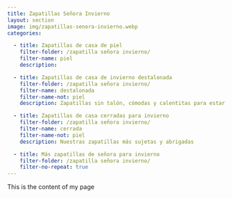 ```yaml
---
title: Zapatillas Señora Invierno
layout: section
image: img/zapatillas-senora-invierno.webp
categories:

  - title: Zapatillas de casa de piel
    filter-folder: /zapatilla señora invierno/
    filter-name: piel
    description:

  - title: Zapatillas de casa de invierno destalonada
    filter-folder: /zapatilla señora invierno/
    filter-name: destalonada
    filter-name-not: piel
    description: Zapatillas sin talón, cómodas y calentitas para estar en casa 

  - title: Zapatillas de casa cerradas para invierno
    filter-folder: /zapatilla señora invierno/
    filter-name: cerrada
    filter-name-not: piel
    description: Nuestras zapatillas más sujetas y abrigadas

  - title: Más zapatillas de señora para invierno
    filter-folder: /zapatilla señora invierno/
    filter-no-repeat: true
---
```


This is the content of my page